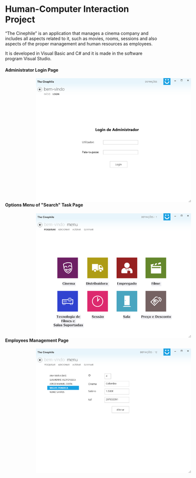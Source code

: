 # Human-Computer Interaction Project

“The Cinephile” is an application that manages a cinema company and includes all aspects related to it, such as movies, rooms, sessions and also aspects of the proper management and human resources as employees.

It is developed in Visual Basic and C# and it is made in the software program Visual Studio.

#### Administrator Login Page

<img align="left" src="/TestIHCNav/Images/5.png" width="700" title="Angular" hspace="100"/>

----

#### Options Menu of "Search" Task Page

<img align="left" src="/TestIHCNav/Images/6.png" width="700" title="Bootstrap" hspace="100"/>

----

#### Employees Management Page

<img align="left" src="/TestIHCNav/Images/2.png" width="700" title="Browsersync" hspace="100"/>

<br/><br/><br/><br/><br/>

